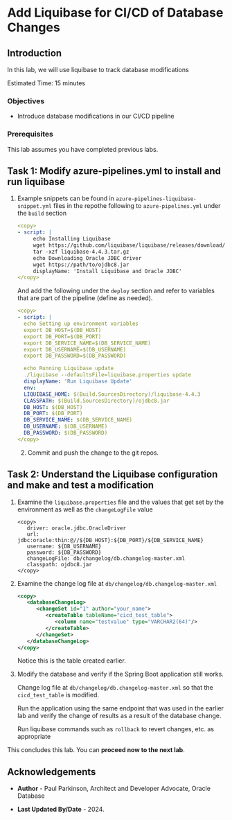 # Add Liquibase for CI/CD of Database Changes

## Introduction

In this lab, we will use liquibase to track database modifications

Estimated Time: 15 minutes

### Objectives

* Introduce database modifications in our CI/CD pipeline

### Prerequisites

This lab assumes you have completed previous labs.

## Task 1: Modify azure-pipelines.yml to install and run liquibase 

1. Example snippets can be found in `azure-pipelines-liquibase-snippet.yml` files in the repothe following to  `azure-pipelines.yml` under the `build` section

      ```yaml
      <copy>
      - script: |
           echo Installing Liquibase
           wget https://github.com/liquibase/liquibase/releases/download/v4.4.3/liquibase-4.4.3.tar.gz
           tar -xzf liquibase-4.4.3.tar.gz
           echo Downloading Oracle JDBC driver
           wget https://path/to/ojdbc8.jar
           displayName: 'Install Liquibase and Oracle JDBC'
      </copy>
      ```
   
   And add the following under the `deploy` section and refer to variables that are part of the pipeline (define as needed).

      ```yaml
      <copy>
      - script: |
        echo Setting up environment variables
        export DB_HOST=$(DB_HOST)
        export DB_PORT=$(DB_PORT)
        export DB_SERVICE_NAME=$(DB_SERVICE_NAME)
        export DB_USERNAME=$(DB_USERNAME)
        export DB_PASSWORD=$(DB_PASSWORD)
   
        echo Running Liquibase update
        ./liquibase --defaultsFile=liquibase.properties update
        displayName: 'Run Liquibase Update'
        env:
        LIQUIBASE_HOME: $(Build.SourcesDirectory)/liquibase-4.4.3
        CLASSPATH: $(Build.SourcesDirectory)/ojdbc8.jar
        DB_HOST: $(DB_HOST)
        DB_PORT: $(DB_PORT)
        DB_SERVICE_NAME: $(DB_SERVICE_NAME)
        DB_USERNAME: $(DB_USERNAME)
        DB_PASSWORD: $(DB_PASSWORD)
      </copy>
      ```
   
   2.  Commit and push the change to the git repos.

## Task 2: Understand the Liquibase configuration and make and test a modification

   1. Examine the `liquibase.properties` file and the values that get set by the environment as well as the `changeLogFile` value

      ```properties
      <copy>
         driver: oracle.jdbc.OracleDriver
         url: jdbc:oracle:thin:@//${DB_HOST}:${DB_PORT}/${DB_SERVICE_NAME}
         username: ${DB_USERNAME}
         password: ${DB_PASSWORD}
         changeLogFile: db/changelog/db.changelog-master.xml
         classpath: ojdbc8.jar
      </copy>
      ```
   
   2. Examine the change log file at `db/changelog/db.changelog-master.xml` 

      ```xml
      <copy>
         <databaseChangeLog>
            <changeSet id="1" author="your_name">
               <createTable tableName="cicd_test_table">
                  <column name="testvalue" type="VARCHAR2(64)"/>
               </createTable>
            </changeSet>
         </databaseChangeLog>
      </copy>
      ```
       Notice this is the table created earlier.


  3. Modify the database and verify if the Spring Boot application still works. 
     
     Change log file at `db/changelog/db.changelog-master.xml` so that the `cicd_test_table` is modified.
     
     Run the application using the same endpoint that was used in the earlier lab and verify the change of results as a result of the database change.

     Run liquibase commands such as `rollback` to revert changes, etc. as appropriate


This concludes this lab. You can **proceed now to the next lab**.


## Acknowledgements

* **Author** - Paul Parkinson, Architect and Developer Advocate, Oracle Database

* **Last Updated By/Date** - 2024.